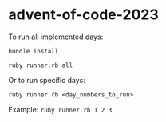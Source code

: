# advent-of-code-2023
To run all implemented days:

`bundle install`

`ruby runner.rb all`

Or to run specific days:

`ruby runner.rb <day_numbers_to_run>`

Example:
`ruby runner.rb 1 2 3`
